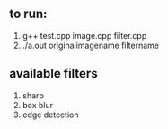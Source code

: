 ## to run:
1. g++ test.cpp image.cpp filter.cpp
2. ./a.out originalimagename filtername

## available filters
1. sharp
2. box blur
3. edge detection

